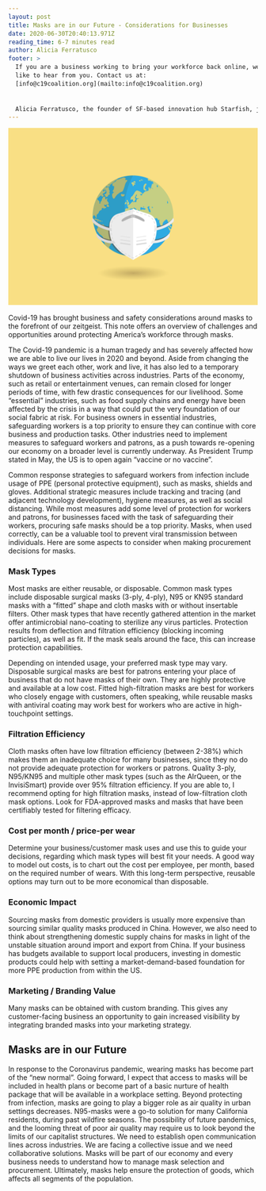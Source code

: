 ```yaml
---
layout: post
title: Masks are in our Future - Considerations for Businesses
date: 2020-06-30T20:40:13.971Z
reading_time: 6-7 minutes read
author: Alicia Ferratusco
footer: >
  If you are a business working to bring your workforce back online, we would
  like to hear from you. Contact us at:
  [info@c19coalition.org](mailto:info@c19coalition.org)


  Alicia Ferratusco, the founder of SF-based innovation hub Starfish, joined C19 Coalition with a focus on developing a secure masks supply chain for US-businesses.
---
```

![](/assets/uploads/virus-4999857_1280.png)

Covid-19 has brought business and safety considerations around masks to the forefront of our zeitgeist. This note offers an overview of challenges and opportunities around protecting America’s workforce through masks. 

The Covid-19 pandemic is a human tragedy and has severely affected how we are able to live our lives in 2020 and beyond. Aside from changing the ways we greet each other, work and live, it has also led to a temporary shutdown of business activities across industries. Parts of the economy, such as retail or entertainment venues, can remain closed for longer periods of time, with few drastic consequences for our livelihood. Some “essential” industries, such as food supply chains and energy have been affected by the crisis in a way that could put the very foundation of our social fabric at risk. For business owners in essential industries, safeguarding workers is a top priority to ensure they can continue with core business and production tasks. Other industries need to implement measures to safeguard workers and patrons, as a push towards re-opening our economy on a broader level is currently underway. As President Trump stated in May, the US is to open again “vaccine or no vaccine”. 

Common response strategies to safeguard workers from infection include usage of PPE (personal protective equipment), such as masks, shields and gloves. Additional strategic measures include tracking and tracing (and adjacent technology development), hygiene measures, as well as social distancing. While most measures add some level of protection for workers and patrons, for businesses faced with the task of safeguarding their workers, procuring safe masks should be a top priority. Masks, when used correctly, can be a valuable tool to prevent viral transmission between individuals. Here are some aspects to consider when making procurement decisions for masks. 

### Mask Types

Most masks are either reusable, or disposable. Common mask types include disposable surgical masks (3-ply, 4-ply), N95 or KN95 standard masks with a “fitted” shape and cloth masks with or without insertable filters. Other mask types that have recently gathered attention in the market offer antimicrobial nano-coating to sterilize any virus particles. Protection results from deflection and filtration efficiency (blocking incoming particles), as well as fit. If the mask seals around the face, this can increase protection capabilities.

Depending on intended usage, your preferred mask type may vary. Disposable surgical masks are best for patrons entering your place of business that do not have masks of their own. They are highly protective and available at a low cost. Fitted high-filtration masks are best for workers who closely engage with customers, often speaking, while reusable masks with antiviral coating may work best for workers who are active in high-touchpoint settings. 

### Filtration Efficiency

Cloth masks often have low filtration efficiency (between 2-38%) which makes them an inadequate choice for many businesses, since they no do not provide adequate protection for workers or patrons. Quality 3-ply, N95/KN95 and multiple other mask types (such as the AIrQueen, or the InvisiSmart) provide over 95% filtration efficiency. If you are able to, I recommend opting for high filtration masks, instead of low-filtration cloth mask options. Look for FDA-approved masks and masks that have been certifiably tested for filtering efficacy. 

### Cost per month / price-per wear

Determine your business/customer mask uses and use this to guide your decisions, regarding which mask types will best fit your needs. A good way to model out costs, is to chart out the cost per employee, per month, based on the required number of wears. With this long-term perspective, reusable options may turn out to be more economical than disposable.

### Economic Impact

Sourcing masks from domestic providers is usually more expensive than sourcing similar quality masks produced in China. However, we also need to think about strengthening domestic supply chains for masks in light of the unstable situation around import and export from China. If your business has budgets available to support local producers, investing in domestic products could help with setting a market-demand-based foundation for more PPE production from within the US.

### Marketing / Branding Value

Many masks can be obtained with custom branding. This gives any customer-facing business an opportunity to gain increased visibility by integrating branded masks into your marketing strategy. 

## Masks are in our Future

In response to the Coronavirus pandemic, wearing masks has become part of the “new normal”. Going forward, I expect that access to masks will be included in health plans or become part of a basic nurture of health package that will be available in a workplace setting. Beyond protecting from infection, masks are going to play a bigger role as air quality in urban settings decreases. N95-masks were a go-to solution for many California residents, during past wildfire seasons. The possibility of future pandemics, and the looming threat of poor air quality may require us to look beyond the limits of our capitalist structures. We need to establish open communication lines across industries. We are facing a collective issue and we need collaborative solutions. Masks will be part of our economy and every business needs to understand how to manage mask selection and procurement. Ultimately, masks help ensure the protection of goods, which affects all segments of the population.
